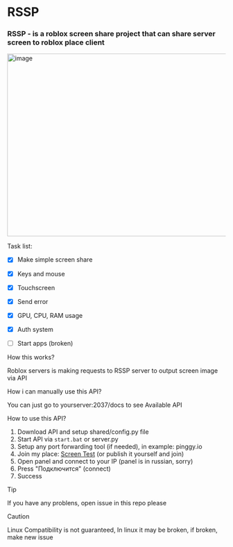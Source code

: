 # RSSP

### RSSP - is a roblox screen share project that can share server screen to roblox place client
 
 
<img width="886" height="421" alt="image" src="https://github.com/user-attachments/assets/c7e7d585-c7d1-4ed9-8e86-37ed04b6150d" />

Task list:
- [x] Make simple screen share
- [x] Keys and mouse
- [x] Touchscreen
- [x] Send error
- [x] GPU, CPU, RAM usage
- [x] Auth system
- [ ] Start apps (broken)


How this works?

Roblox servers is making requests to RSSP server to output screen image via API

How i can manually use this API?

You can just go to yourserver:2037/docs to see Available API

How to use this API?

1) Download API
and setup shared/config.py file
2) Start API via `start.bat` or server.py
3) Setup any port forwarding tool (if needed), in example: pinggy.io
4) Join my place: [Screen Test](https://www.roblox.com/games/98821705891412/Screen-Test) (or publish it yourself and join)
5) Open panel and connect to your IP (panel is in russian, sorry)
6) Press "Подключится" (connect)
7) Success

> [!TIP]
> If you have any problens, open issue in this repo please


> [!CAUTION]
> Linux Compatibility is not guaranteed, In linux it may be broken, if broken, make new issue
